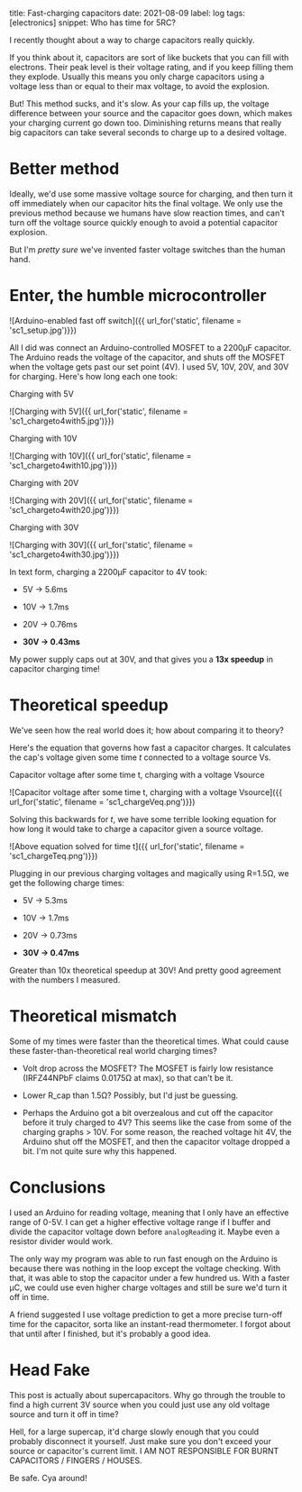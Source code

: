 title: Fast-charging capacitors
date: 2021-08-09
label: log
tags: [electronics]
snippet: Who has time for 5RC?

I recently thought about a way to charge capacitors really quickly. 

If you think about it, capacitors are sort of like buckets that you can fill with electrons. Their peak level is their voltage rating, and if you keep filling them they explode. Usually this means you only charge capacitors using a voltage less than or equal to their max voltage, to avoid the explosion.

But! This method sucks, and it's slow. As your cap fills up, the voltage difference between your source and the capacitor goes down, which makes your charging current go down too. Diminishing returns means that really big capacitors can take several seconds to charge up to a desired voltage. 

# Better method
Ideally, we'd use some massive voltage source for charging, and then turn it off immediately when our capacitor hits the final voltage. We only use the previous method because we humans have slow reaction times, and can't turn off the voltage source quickly enough to avoid a potential capacitor explosion.

But I'm *pretty sure* we've invented faster voltage switches than the human hand.

# Enter, the humble microcontroller
![Arduino-enabled fast off switch]({{ url_for('static', filename = 'sc1_setup.jpg')}})


All I did was connect an Arduino-controlled MOSFET to a 2200µF capacitor. The Arduino reads the voltage of the capacitor, and shuts off the MOSFET when the voltage gets past our set point (4V). I used 5V, 10V, 20V, and 30V for charging. Here's how long each one took:

<p class="caption">Charging with 5V</p>
![Charging with 5V]({{ url_for('static', filename = 'sc1_chargeto4with5.jpg')}})

<p class="caption">Charging with 10V</p>
![Charging with 10V]({{ url_for('static', filename = 'sc1_chargeto4with10.jpg')}})

<p class="caption">Charging with 20V</p>
![Charging with 20V]({{ url_for('static', filename = 'sc1_chargeto4with20.jpg')}})

<p class="caption">Charging with 30V</p>
![Charging with 30V]({{ url_for('static', filename = 'sc1_chargeto4with30.jpg')}})

In text form, charging a 2200µF capacitor to 4V took:

- 5V -> 5.6ms

- 10V -> 1.7ms

- 20V -> 0.76ms

- **30V -> 0.43ms**

My power supply caps out at 30V, and that gives you a **13x speedup** in capacitor charging time!

# Theoretical speedup
We've seen how the real world does it; how about comparing it to theory?

Here's the equation that governs how fast a capacitor charges. It calculates the cap's voltage given some time *t* connected to a voltage source Vs.

<p class="caption">Capacitor voltage after some time t, charging with a voltage Vsource</p>
![Capacitor voltage after some time t, charging with a voltage Vsource]({{ url_for('static', filename = 'sc1_chargeVeq.png')}})

Solving this backwards for *t*, we have some terrible looking equation for how long it would take to charge a capacitor given a source voltage.

![Above equation solved for time t]({{ url_for('static', filename = 'sc1_chargeTeq.png')}})

Plugging in our previous charging voltages and magically using R=1.5Ω, we get the following charge times:

- 5V -> 5.3ms

- 10V -> 1.7ms

- 20V -> 0.73ms

- **30V -> 0.47ms**


Greater than 10x theoretical speedup at 30V! And pretty good agreement with the numbers I measured. 

# Theoretical mismatch

Some of my times were faster than the theoretical times. What could cause these faster-than-theoretical real world charging times? 

- Volt drop across the MOSFET? The MOSFET is fairly low resistance (IRFZ44NPbF claims 0.0175Ω at max), so that can't be it. 

- Lower R_cap than 1.5Ω? Possibly, but I'd just be guessing.

- Perhaps the Arduino got a bit overzealous and cut off the capacitor before it truly charged to 4V? This seems like the case from some of the charging graphs > 10V. For some reason, the reached voltage hit 4V, the Arduino shut off the MOSFET, and then the capacitor voltage dropped a bit. I'm not quite sure why this happened.

# Conclusions
I used an Arduino for reading voltage, meaning that I only have an effective range of 0-5V. I can get a higher effective voltage range if I buffer and divide the capacitor voltage down before `analogRead`ing it. Maybe even a resistor divider would work.

The only way my program was able to run fast enough on the Arduino is because there was nothing in the loop except the voltage checking. With that, it was able to stop the capacitor under a few hundred us. With a faster µC, we could use even higher charge voltages and still be sure we'd turn it off in time.

A friend suggested I use voltage prediction to get a more precise turn-off time for the capacitor, sorta like an instant-read thermometer. I forgot about that until after I finished, but it's probably a good idea.

# Head Fake

This post is actually about supercapacitors. Why go through the trouble to find a high current 3V source when you could just use any old voltage source and turn it off in time? 

Hell, for a large supercap, it'd charge slowly enough that you could probably disconnect it yourself. Just make sure you don't exceed your source or capacitor's current limit. I AM NOT RESPONSIBLE FOR BURNT CAPACITORS / FINGERS / HOUSES. 

Be safe. Cya around!
